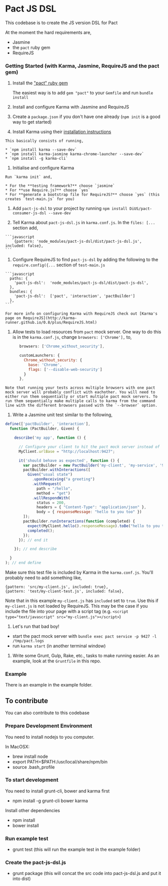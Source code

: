 Pact JS DSL
=========

This codebase is to create the JS version DSL for Pact

At the moment the hard requirements are,
- Jasmine
- the `pact` ruby gem
- RequireJS

### Getting Started (with Karma, Jasmine, RequireJS and the pact gem)

1. Install the ["pact" ruby gem](https://github.com/realestate-com-au/pact)

   The easiest way is to add `gem "pact"` to your `Gemfile` and run `bundle install`
   
1. Install and configure Karma with Jasmine and RequireJS

  1. Create a `package.json` if you don't have one already (`npm init` is a good way to get started)

  1. Install Karma using their [installation instructions](http://karma-runner.github.io/0.12/intro/installation.html)
    
    This basically consists of running,

    * `npm install karma --save-dev`
    * `npm install karma-jasmine karma-chrome-launcher --save-dev`
    * `npm install -g karma-cli`

  1. Initialise and configure Karma
    
    Run `karma init` and,

    * For the **testing framework?** choose `jasmine`
    * For **use Require.js?** choose `yes`
    * For **generate a bootstrap file for RequireJS?** choose `yes` (this creates `test-main.js` for you)

  1. Add `pact-js-dsl` to your project by running `npm install DiUS/pact-consumer-js-dsl --save-dev`

  1. Tell Karma about `pact-js-dsl.js` in `karma.conf.js`. In the `files: [...` section add,

    ```javascript
        {pattern: 'node_modules/pact-js-dsl/dist/pact-js-dsl.js', included: false},
    ```

  1. Configure RequireJS to find `pact-js-dsl` by adding the following to the `require.config({...` section of `test-main.js`

    ```javascript
      paths: {
        'pact-js-dsl':  'node_modules/pact-js-dsl/dist/pact-js-dsl',
      },
      bundles: {
        'pact-js-dsl':  ['pact', 'interaction', 'pactBuilder']
      },
    ```

    For more info on configuring Karma with RequireJS check out [Karma's page on RequireJS](http://karma-runner.github.io/0.8/plus/RequireJS.html)

  1. Allow tests to load resources from `pact` mock server. One way to do this is in the `karma.conf.js`, change `browsers: ['Chrome'],` to,
  
     ```javascript
        browsers: ['Chrome_without_security'],

        customLaunchers: {
          Chrome_without_security: {
            base: 'Chrome',
            flags: ['--disable-web-security']
          }
        },
     ```

    Note that running your tests across multiple browsers with one pact mock server will probably conflict with eachother. You will need to either run them sequentially or start multiple pact mock servers. To run them sequentially make multiple calls to karma from the command line with the different browsers passed with the `--browser` option.

1. Write a Jasmine unit test similar to the following,

  ```javascript
  define(['pactBuilder', 'interaction'],
    function (PactBuilder, Given) {

      describe('my app', function () {

        // Configure your client to hit the pact mock server instead of 'production'
        MyClient.urlBase = "http://localhost:9427";

        it('should behave as expected', function () {
          var pactBuilder = new PactBuilder('my-client', 'my-service', '9427');
          pactBuilder.withInteractions([
            Given("usual state")
              .uponReceiving("a greeting")
              .withRequest(
                path = "/hello",
                method = "get")
              .willRespondWith(
                status = 200,
                headers = { "Content-Type": "application/json" },
                body = { responseMessage: "hello to you too" })
          ]);
          pactBuilder.runInteractions(function (completed) {
            expect(MyClient.hello().responseMessage).toBe("hello to you too");
            completed();
          });
        }); // end it

      }); // end describe

    }
  ); // end define
  ```
  
  Make sure this test file is included by Karma in the `karma.conf.js`. You'll probably need to add something like,

  ```
  {pattern: 'src/my-client.js', included: true},
  {pattern: 'test/my-client-test.js', included: false},
  ```
  
  Note that in this example `my-client.js` has `included` set to `true`. Use this if `my-client.js` is not loaded by RequireJS. This may be the case if you include the file into your page with a script tag (e.g. `<script type="text/javascript" src="my-client.js"></script>`)
  
1. Let's run that bad boy!

  * start the pact mock server with `bundle exec pact service -p 9427 -l /tmp/pact.logs`
  * run `karma start` (in another terminal window)

1. Write some Grunt, Gulp, Rake, etc., tasks to make running easier. As an example, look at the `Gruntfile` in this repo.
  

### Example

There is an example in the example folder.  

To contribute
-----
You can also contribute to this codebase

### Prepare Development Environment

You need to install nodejs to you computer.

In MacOSX:

- brew install node
- export PATH=$PATH:/usr/local/share/npm/bin
- source .bash_profile

### To start development

You need to install grunt-cli, bower and karma first

- npm install -g grunt-cli bower karma

Install other dependencies

- npm install
- bower install

### Run example test

- grunt test (this will run the example test in the example folder)

### Create the pact-js-dsl.js

- grunt package (this will concat the src code into pact-js-dsl.js and put it into dist)
